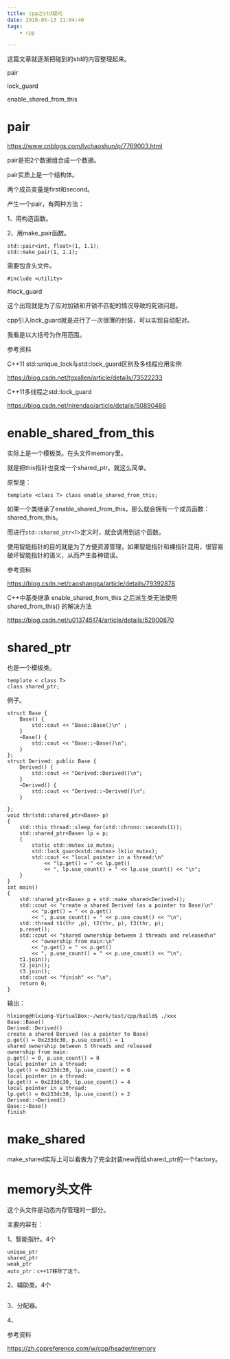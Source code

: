 ```yaml
---
title: cpp之std疑问
date: 2018-05-13 21:04:40
tags:
	- cpp

---
```




这篇文章就逐渐把碰到的std的内容整理起来。

pair

lock_guard

enable_shared_from_this



# pair

https://www.cnblogs.com/lvchaoshun/p/7769003.html

pair是把2个数据组合成一个数据。

pair实质上是一个结构体。

两个成员变量是first和second。

产生一个pair，有两种方法：

1、用构造函数。

2、用make_pair函数。

```
std::pair<int, float>(1, 1.1);
std::make_pair(1, 1.1);
```

需要包含头文件。

```
#include <utility>
```



#lock_guard

这个出现就是为了应对加锁和开锁不匹配的情况导致的死锁问题。

cpp引入lock_guard就是进行了一次很薄的封装，可以实现自动配对。

我看是以大括号为作用范围。



参考资料

 C++11 std::unique_lock与std::lock_guard区别及多线程应用实例 

https://blog.csdn.net/tgxallen/article/details/73522233

C++11多线程之std::lock_guard

https://blog.csdn.net/nirendao/article/details/50890486



# enable_shared_from_this

实际上是一个模板类。在头文件memory里。

就是把this指针也变成一个shared_ptr。就这么简单。

原型是：

```
template <class T> class enable_shared_from_this;
```

如果一个类继承了enable_shared_from_this，那么就会拥有一个成员函数：shared_from_this。

而进行`std::shared_ptr<T>`定义时，就会调用到这个函数。

使用智能指针的目的就是为了方便资源管理，如果智能指针和裸指针混用，很容易破坏智能指针的语义，从而产生各种错误。





参考资料

https://blog.csdn.net/caoshangpa/article/details/79392878

C++中基类继承 enable_shared_from_this 之后派生类无法使用 shared_from_this() 的解决方法

https://blog.csdn.net/u013745174/article/details/52900870

# shared_ptr

也是一个模板类。

```
template < class T>
class shared_ptr;
```

例子。

```
struct Base {
	Base() {
		std::cout << "Base::Base()\n" ;
	}
	~Base() {
		std::cout << "Base::~Base()\n";
	}
};
struct Derived: public Base {
	Derived() {
		std::cout << "Derived::Derived()\n";
	}
	~Derived() {
		std::cout << "Derived::~Derived()\n";
	}
	
};
void thr(std::shared_ptr<Base> p)
{
	std::this_thread::sleep_for(std::chrono::seconds(1));
	std::shared_ptr<Base> lp = p;
	{
		static std::mutex io_mutex;
		std::lock_guard<std::mutex> lk(io_mutex);
		std::cout << "local pointer in a thread:\n"
			<< "lp.get() = " << lp.get()
			<< ", lp.use_count() = " << lp.use_count() << "\n";
	}
}
int main()
{
	std::shared_ptr<Base> p = std::make_shared<Derived>();
	std::cout << "create a shared Derived (as a pointer to Base)\n"
		<< "p.get() = " << p.get()
		<< ", p.use_count() = " << p.use_count() << "\n";
	std::thread t1(thr ,p), t2(thr, p), t3(thr, p);
	p.reset();
	std::cout << "shared ownership between 3 threads and released\n"
		<< "ownership from main:\n"
		<< "p.get() = " << p.get()
		<< ", p.use_count() = " << p.use_count() << "\n";
	t1.join();
	t2.join();
	t3.join();
	std::cout << "finish" << "\n";
	return 0;
}
```

输出：

```
hlxiong@hlxiong-VirtualBox:~/work/test/cpp/build$ ./xxx 
Base::Base()
Derived::Derived()
create a shared Derived (as a pointer to Base)
p.get() = 0x233dc30, p.use_count() = 1
shared ownership between 3 threads and released
ownership from main:
p.get() = 0, p.use_count() = 0
local pointer in a thread:
lp.get() = 0x233dc30, lp.use_count() = 6
local pointer in a thread:
lp.get() = 0x233dc30, lp.use_count() = 4
local pointer in a thread:
lp.get() = 0x233dc30, lp.use_count() = 2
Derived::~Derived()
Base::~Base()
finish
```

# make_shared

make_shared实际上可以看做为了完全封装new而给shared_ptr的一个factory。



# memory头文件

这个头文件是动态内存管理的一部分。

主要内容有：

1、智能指针。4个

```
unique_ptr
shared_ptr
weak_ptr
auto_ptr：c++17移除了这个。
```

2、辅助类。4个

```

```

3、分配器。

4、



参考资料

https://zh.cppreference.com/w/cpp/header/memory